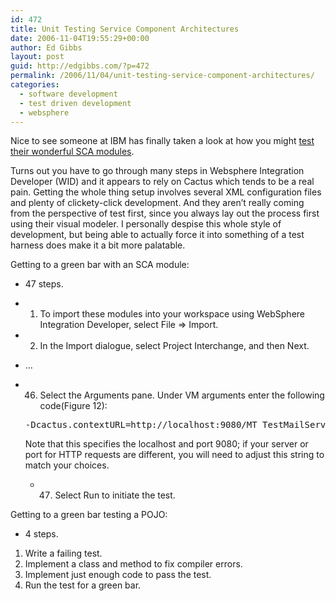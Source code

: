 ```yaml
---
id: 472
title: Unit Testing Service Component Architectures
date: 2006-11-04T19:55:29+00:00
author: Ed Gibbs
layout: post
guid: http://edgibbs.com/?p=472
permalink: /2006/11/04/unit-testing-service-component-architectures/
categories:
  - software development
  - test driven development
  - websphere
---
```

Nice to see someone at IBM has finally taken a look at how you might [test their wonderful SCA modules](http://www-128.ibm.com/developerworks/websphere/techjournal//0608_artus/0608_artus.html).

Turns out you have to go through many steps in Websphere Integration Developer (WID) and it appears to rely on Cactus which tends to be a real pain. Getting the whole thing setup involves several XML configuration files and plenty of clickety-click development. And they aren&#8217;t really coming from the perspective of test first, since you always lay out the process first using their visual modeler. I personally despise this whole style of development, but being able to actually force it into something of a test harness does make it a bit more palatable.

Getting to a green bar with an SCA module:

  * 47 steps.

  * 1. To import these modules into your workspace using WebSphere Integration Developer, select File => Import.
  * 2. In the Import dialogue, select Project Interchange, and then Next.
  * &#8230;
  * 46. Select the Arguments pane. Under VM arguments enter the following code(Figure 12): 
    <pre>-Dcactus.contextURL=http://localhost:9080/MT_TestMailServiceJUnitWeb</pre>
    
    Note that this specifies the localhost and port 9080; if your server or port for HTTP requests are different, you will need to adjust this string to match your choices.</li> 
    
      * 47. Select Run to initiate the test.</ul> 
    
    Getting to a green bar testing a POJO:
    
      * 4 steps.
      1. Write a failing test.
      2. Implement a class and method to fix compiler errors.
      3. Implement just enough code to pass the test.
      4. Run the test for a green bar.